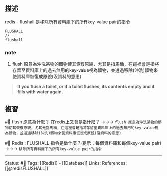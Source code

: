 
## 描述
redis - flushall 是移除所有資料庫下的所有key-value pair的指令


```
FLUSHALL
//
flushall
```

### note
1. flush 原意為沖洗某物的髒物使其恢復原貌，尤其是指馬桶，在這裡會是指將存留至資料庫上的過去無用的key-value視為髒物，並透過移除(沖洗)髒物來使資料庫恢復成原貌(沒資料的意思)
> **If you flush a toilet, or if a toilet flushes, its contents empty and it fills with water again.**

## 複習
#🧠 flush 原意為什麼？ 在redis上又會是指什麼？ ->->-> `flush 原意為沖洗某物的髒物使其恢復原貌，尤其是指馬桶，在這裡會是指將存留至資料庫上的過去無用的key-value視為髒物，並透過移除(沖洗)髒物來使資料庫恢復成原貌(沒資料的意思)`

#🧠 Redis : FLUSHALL 指令是做什麼？(提示：每個資料庫和每個key-value pair) ->->-> `移除所有資料庫下的所有key-value pair的指令`

---
Status: #🌱 
Tags:
[[Redis]] - [[Database]]
Links:
References:
[[@redisFLUSHALL]]